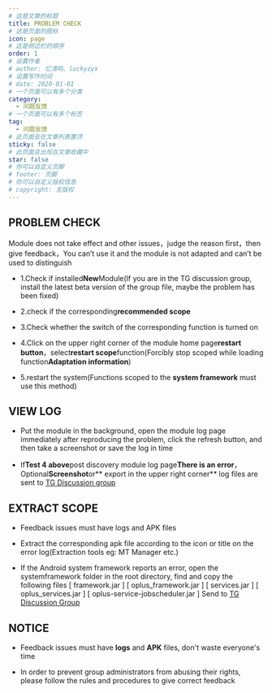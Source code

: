 ```yaml
---
# 这是文章的标题
title: PROBLEM CHECK
# 这是页面的图标
icon: page
# 这是侧边栏的顺序
order: 1
# 设置作者
# author: 忆清鸣、luckyzyx
# 设置写作时间
# date: 2020-01-01
# 一个页面可以有多个分类
category:
  - 问题反馈
# 一个页面可以有多个标签
tag:
  - 问题反馈
# 此页面会在文章列表置顶
sticky: false
# 此页面会出现在文章收藏中
star: false
# 你可以自定义页脚
# footer: 页脚
# 你可以自定义版权信息
# copyright: 无版权
---
```


## PROBLEM CHECK

Module does not take effect and other issues，judge the reason first，then give feedback，You can’t use
it and the module is not adapted and can’t be used to distinguish

- 1.Check if installed**New**Module(If you are in the TG discussion group, install the latest beta
  version of the group file, maybe the problem has been fixed)

- 2.check if the corresponding**recommended scope**

- 3.Check whether the switch of the corresponding function is turned on

- 4.Click on the upper right corner of the module home page**restart button**，select**restart
  scope**function(Forcibly stop scoped while loading function**Adaptation information**)

- 5.restart the system(Functions scoped to the **system framework** must use this method)

## VIEW LOG

- Put the module in the background, open the module log page immediately after reproducing the problem, click the refresh button, and then take a screenshot or save the log in time

- If**Test 4 above**post discovery module log page**There is an error**，Optional**Screenshot**or**
  export in the upper right corner**
  log files are sent to [TG Discussion group](https://t.me/+F42pfv-c0h4zNDc9)

## EXTRACT SCOPE

- Feedback issues must have logs and APK files

- Extract the corresponding apk file according to the icon or title on the error log(Extraction tools eg: MT Manager etc.)

- If the Android system framework reports an error, open the systemframework folder in the root
  directory, find and copy the following
  files [ framework.jar ] [ oplus_framework.jar ] [ services.jar ] [ oplus_services.jar ] [ oplus-service-jobscheduler.jar ]
  Send to [TG Discussion Group](https://t.me/+F42pfv-c0h4zNDc9)

## NOTICE

- Feedback issues must have **logs** and **APK** files, don't waste everyone's time

- In order to prevent group administrators from abusing their rights, please follow the rules and
  procedures to give correct feedback

